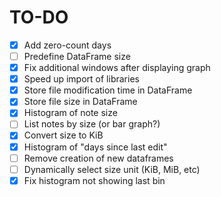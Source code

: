 # TO-DO

- [x] Add zero-count days
- [ ] Predefine DataFrame size
- [x] Fix additional windows after displaying graph
- [x] Speed up import of libraries
- [x] Store file modification time in DataFrame
- [x] Store file size in DataFrame
- [x] Histogram of note size 
- [ ] List notes by size (or bar graph?)
- [x] Convert size to KiB
- [x] Histogram of "days since last edit"
- [ ] Remove creation of new dataframes
- [ ] Dynamically select size unit (KiB, MiB, etc)
- [x] Fix histogram not showing last bin
